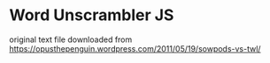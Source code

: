 # Word Unscrambler JS



original text file downloaded from
https://opusthepenguin.wordpress.com/2011/05/19/sowpods-vs-twl/
